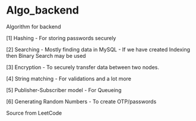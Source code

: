 # Algo_backend
Algorithm for backend



[1]  Hashing - For storing passwords securely

[2] Searching - Mostly finding data in MySQL - If we have created Indexing then Binary Search may be used

[3] Encryption - To securely transfer data between two nodes.

[4] String matching - For validations and a lot more

[5] Publisher-Subscriber model - For Queueing

[6] Generating Random Numbers - To create OTP/passwords



Source from LeetCode